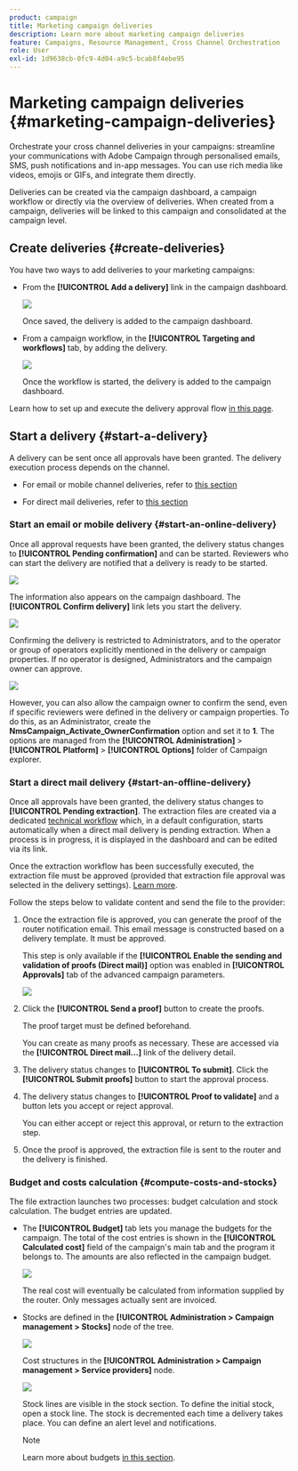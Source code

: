 ```yaml
---
product: campaign
title: Marketing campaign deliveries
description: Learn more about marketing campaign deliveries
feature: Campaigns, Resource Management, Cross Channel Orchestration
role: User
exl-id: 1d9638cb-0fc9-4d04-a9c5-bcab8f4ebe95
---
```

# Marketing campaign deliveries {#marketing-campaign-deliveries}

Orchestrate your cross channel deliveries in your campaigns: streamline your communications with Adobe Campaign through personalised emails, SMS, push notifications and in-app messages. You can use rich media like videos, emojis or GIFs, and integrate them directly. 

Deliveries can be created via the campaign dashboard, a campaign workflow or directly via the overview of deliveries. When created from a campaign, deliveries will be linked to this campaign and consolidated at the campaign level.

## Create deliveries {#create-deliveries}

You have two ways to add deliveries to your marketing campaigns:

* From the **[!UICONTROL Add a delivery]** link in the campaign dashboard.

  ![](assets/campaign_op_add_delivery.png)

  Once saved, the delivery is added to the campaign dashboard.
  
* From a campaign workflow, in the **[!UICONTROL Targeting and workflows]** tab, by adding the delivery. 

  ![](assets/campaign-wf-delivery.png)

  Once the workflow is started, the delivery is added to the campaign dashboard.

Learn how to set up and execute the delivery approval flow [in this page](marketing-campaign-approval.md).

## Start a delivery {#start-a-delivery}

A delivery can be sent once all approvals have been granted. The delivery execution process depends on the channel. 

* For email or mobile channel deliveries, refer to [this section](#start-an-online-delivery)

* For direct mail deliveries, refer  to [this section](#start-an-offline-delivery)

### Start an email or mobile delivery {#start-an-online-delivery}

Once all approval requests have been granted, the delivery status changes to **[!UICONTROL Pending confirmation]** and can be started. Reviewers who can start the delivery are notified that a delivery is ready to be started.

![](assets/confirm-delivery.png)

The information also appears on the campaign dashboard. The **[!UICONTROL Confirm delivery]** link lets you start the delivery.

![](assets/confirm-delivery-from-dashboard.png)

Confirming the delivery is restricted to Administrators, and to the operator or group of operators explicitly mentioned in the delivery or campaign properties. If no operator is designed, Administrators and the campaign owner can approve.

![](assets/select-delivery-reviewers.png)

However, you can also allow the campaign owner to confirm the send, even if specific reviewers were defined in the delivery or campaign properties. To do this, as an Administrator, create the **NmsCampaign_Activate_OwnerConfirmation** option and set it to **1**. The options are managed from the **[!UICONTROL Administration]** > **[!UICONTROL Platform]** > **[!UICONTROL Options]** folder of Campaign explorer.


### Start a direct mail delivery {#start-an-offline-delivery}

Once all approvals have been granted, the delivery status changes to **[!UICONTROL Pending extraction]**. The extraction files are created via a dedicated [technical workflow](../workflow/technical-workflows.md) which, in a default configuration, starts automatically when a direct mail delivery is pending extraction. When a process is in progress, it is displayed in the dashboard and can be edited via its link.

Once the extraction workflow has been successfully executed, the extraction file must be approved (provided that extraction file approval was selected in the delivery settings). [Learn more](marketing-campaign-approval.md#approving-an-extraction-file).

Follow the steps below to validate content and send the file to the provider:

1. Once the extraction file is approved, you can generate the proof of the router notification email. This email message is constructed based on a delivery template. It must be approved.
  
    This step is only available if the **[!UICONTROL Enable the sending and validation of proofs (Direct mail)]** option was enabled in **[!UICONTROL Approvals]** tab of the advanced campaign parameters.

    ![](assets/enable-proof-validation.png)
  
1. Click the **[!UICONTROL Send a proof]** button to create the proofs.

    The proof target must be defined beforehand.

    You can create as many proofs as necessary. These are accessed via the **[!UICONTROL Direct mail...]** link of the delivery detail.

1. The delivery status changes to **[!UICONTROL To submit]**. Click the **[!UICONTROL Submit proofs]** button to start the approval process.

1. The delivery status changes to **[!UICONTROL Proof to validate]** and a button lets you accept or reject approval.

    You can either accept or reject this approval, or return to the extraction step.
    
1. Once the proof is approved, the extraction file is sent to the router and the delivery is finished.

### Budget and costs calculation {#compute-costs-and-stocks}

The file extraction launches two processes: budget calculation and stock calculation. The budget entries are updated.

* The **[!UICONTROL Budget]** tab lets you manage the budgets for the campaign. The total of the cost entries is shown in the **[!UICONTROL Calculated cost]** field of the campaign's main tab and the program it belongs to. The amounts are also reflected in the campaign budget.

  ![](assets/campaign-budget-tab.png)

  The real cost will eventually be calculated from information supplied by the router. Only messages actually sent are invoiced.

* Stocks are defined in the **[!UICONTROL Administration > Campaign management > Stocks]** node of the tree.

  ![](assets/campaign-stocks.png)

  Cost structures in the **[!UICONTROL Administration > Campaign management > Service providers]** node.

  ![](assets/campaign-service-providers.png)

  Stock lines are visible in the stock section. To define the initial stock, open a stock line. The stock is decremented each time a delivery takes place. You can define an alert level and notifications.


  >[!NOTE]
  >
  >Learn more about budgets [in this section](providers-stocks-and-budgets.md).
